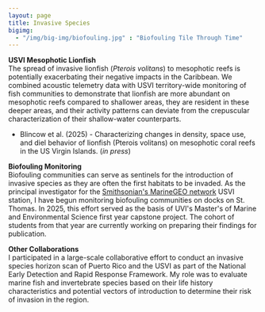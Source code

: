```yaml
---
layout: page
title: Invasive Species
bigimg:
  - "/img/big-img/biofouling.jpg" : "Biofouling Tile Through Time"
---
```


**USVI Mesophotic Lionfish**  
The spread of invasive  lionfish (*Pterois volitans*) to mesophotic reefs is potentially exacerbating their negative impacts in the Caribbean. We combined acoustic telemetry data with USVI territory-wide monitoring of fish communities to demonstrate that lionfish are more abundant on mesophotic reefs compared to shallower areas, they are resident in these deeper areas, and their activity patterns can deviate from the crepuscular characterization of their shallow-water counterparts.  
* Blincow et al. (2025) - Characterizing changes in density, space use, and diel behavior of lionfish (Pterois volitans) on mesophotic coral reefs in the US Virgin Islands. (*in press*)  

**Biofouling Monitoring**  
Biofouling communities can serve as sentinels for the introduction of invasive species as they are often the first habitats to be invaded. As the principal investigator for the [Smithsonian's MarineGEO network](https://marinegeo.si.edu/) USVI station, I have begun monitoring biofouling communities on docks on St. Thomas. In 2025, this effort served as the basis of UVI's Master's of Marine and Environmental Science first year capstone project. The cohort of students from that year are currently working on preparing their findings for publication.  

**Other Collaborations**  
I participated in a large-scale collaborative effort to conduct an invasive species horizon scan of Puerto Rico and the USVI as part of the National Early Detection and Rapid Response Framework. My role was to evaluate marine fish and invertebrate species based on their life history characteristics and potential vectors of introduction to determine their risk of invasion in the region. 
